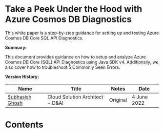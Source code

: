 # Take a Peek Under the Hood with Azure Cosmos DB Diagnostics
This white paper is a step-by-step guidance for setting up and testing Azure Cosmos DB Core SQL API Diagnostics.

**Summary:**

This document provides guidance on how to setup and analyze Azure Cosmos DB Core (SQL) API Diagnostics using Java SDK v4. Additionally, we also cover how to troubleshoot 5 Commonly Seen Errors.

**Version History:**

| **Name** | **Title** | **Notes** | **Date** |
| --- | --- | --- | --- |
| [Subhasish Ghosh](https://www.linkedin.com/in/sghosh2011/) | Cloud Solution Architect - D&AI | Original | 4 June 2022 |

# Contents
